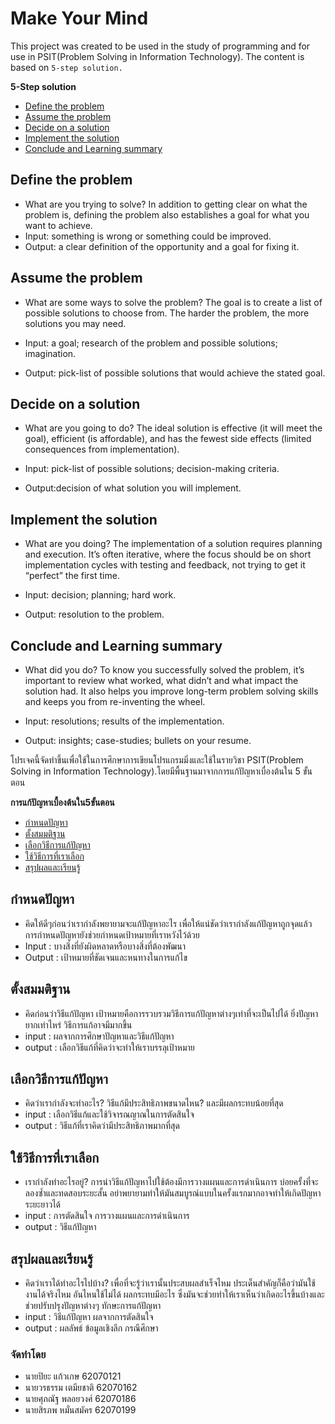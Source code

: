 # Make Your Mind

This project was created to be used in the study of programming and for use in  PSIT(Problem Solving in Information Technology). The content is based on `5-step solution.`

**5-Step solution**
- [Define the problem](#definetheproblem)
- [Assume the problem](#assumetheproblem)
- [Decide on a solution](#decideonasolution)
- [Implement the solution](#implementthesolution)
- [Conclude and Learning summary](#concludeandlearningsummary)

## Define the problem
- What are you trying to solve? In addition to getting clear on what the problem is, defining the problem also establishes a goal for what you want to achieve.
- Input: something is wrong or something could be improved.
- Output: a clear definition of the opportunity and a goal for fixing it.

## Assume the problem
- What are some ways to solve the problem? The goal is to create a list of possible solutions to choose from. The harder the problem, the more solutions you may need.

- Input: a goal; research of the problem and possible solutions; imagination.
- Output: pick-list of possible solutions that would achieve the stated goal.

## Decide on a solution
- What are you going to do? The ideal solution is effective (it will meet the goal), efficient (is affordable), and has the fewest side effects (limited consequences from implementation).

- Input: pick-list of possible solutions; decision-making criteria.
- Output:decision of what solution you will implement.

## Implement the solution
- What are you doing? The implementation of a solution requires planning and execution. It’s often iterative, where the focus should be on short implementation cycles with testing and feedback, not trying to get it “perfect” the first time.

- Input: decision; planning; hard work.
- Output: resolution to the problem.

## Conclude and Learning summary
- What did you do? To know you successfully solved the problem, it’s important to review what worked, what didn’t and what impact the solution had. It also helps you improve long-term problem solving skills and keeps you from re-inventing the wheel.

- Input: resolutions; results of the implementation.
- Output: insights; case-studies; bullets on your resume.

โปรเจคนี้จัดทำขึ้นเพื่อใช้ในการศึกษาการเขียนโปรแกรมมิ่งและใช้ในรายวิชา PSIT(Problem Solving in Information Technology).โดยมีพื้นฐานมาจากการแก้ปัญหาเบื่องต้นใน 5 ขั้นตอน

**การแก้ปัญหาเบื้องต้นใน5ขั้นตอน**
- [กำหนดปัญหา](#กำหนดปัญหา)
- [ตั้งสมมติฐาน](#ตั้งสมมติฐาน)
- [เลือกวิธีการแก้ปัญหา](#เลือกวิธีการแก้ปัญหา)
- [ใช้วิธีการที่เราเลือก](#ใช้วิธีการที่เราเลือก)
- [สรุปผลและเรียนรู้](#สรุปผลและเรียนรู้)

## กำหนดปัญหา
- คิดให้ดีๆก่อนว่าเรากำลังพยายามจะแก้ปัญหาอะไร เพื่อให้แน่ชัดว่าเรากำลังแก้ปัญหาถูกจุดแล้ว การกำหนดปัญหายังช่วยกำหนดเป้าหมายที่เราหวังไว้ด้วย
- Input : บางสิ่งที่ยังผิดหลาดหรือบางสิ่งที่ต้องพัฒนา
- Output : เป้าหมายที่ชัดเจนและหนทางในการแก้ไข

## ตั้งสมมติฐาน
- คิดก่อนว่าวิธีแก้ปัญหา เป้าหมายคือการรวบรวมวิธีการแก้ปัญหาต่างๆเท่าที่จะเป็นไปได้ ยิ่งปัญหายากเท่าไหร่ วิธีการแก้อาจมีมากขึ้น
- input : ผลจากการศึกษาปัญหาและวิธีแก้ปัญหา
- output : เลือกวิธีแก้ที่คิดว่าจะทำให้เราบรรลุเป้าหมาย

## เลือกวิธีการแก้ปัญหา
- คิดว่าเรากำลังจะทำอะไร? วิธีแก้มีประสิทธิภาพขนาดไหน? และมีผลกระทบน้อยที่สุด
- input : เลือกวิธีแก้และใช้วิจารณญาณในการตัดสินใจ
- output : วิธีแก้ที่เราคิดว่ามีประสิทธิภาพมากที่สุด

## ใช้วิธีการที่เราเลือก
- เรากำลังทำอะไรอยู่? การนำวิธีแก้ปัญหาไปใช้ต้องมีการวางแผนและการดำเนินการ บ่อยครั้งที่จะลองซ้ำและทดสอบระยะสั้น อย่าพยายามทำให้มันสมบูรณ์แบบในครั้งแรกมากอาจทำให้เกิดปัญหาระยะยาวได้
- input : การตัดสินใจ การวางแผนและการดำเนินการ
- output : วิธีแก้ปัญหา

## สรุปผลและเรียนรู้
- คิดว่าเราได้ทำอะไรไปบ้าง? เพื่อที่จะรู้ว่าเรานั้นประสบผลสำเร็จไหม ประเด็นสำคัญก็คือว่ามันใช้งานได้จริงไหม อันไหนใช้ไม่ได้ ผลกระทบมีอะไร ซึ่งมันจะช่วยทำให้เราเห็นว่าเกิดอะไรขึ้นบ้างและช่วยปรับปรุงปัญหาต่างๆ ทักษะการแก้ปัญหา 
- input : วิธีแก้ปัญหา ผลจากการตัดสินใจ
- output : ผลลัพธ์ ข้อมูลเชิงลึก กรณีศึกษา

### จัดทำโดย
- นายปิยะ แก้วเกษ       62070121
- นายวรธรรม เตมียชาติ   62070162
- นายศุภณัฐ พลอยวงศ์    62070186
- นายสิรภพ หมั่นสมัคร   62070199